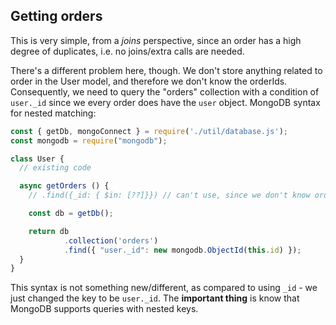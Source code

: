 ## Getting orders
This is very simple, from a *joins* perspective, since an order has a high degree of duplicates, i.e. no joins/extra calls are needed.

There's a different problem here, though. We don't store anything related to order in the User model, and therefore we don't know the orderIds. Consequently, we need to query the "orders" collection with a condition of `user._id` since we every order does have the `user` object. MongoDB syntax for nested matching:
```js
const { getDb, mongoConnect } = require('./util/database.js');
const mongodb = require("mongodb");

class User {
  // existing code

  async getOrders () {
    // .find({_id: { $in: [??]}}) // can't use, since we don't know orderIds

	const db = getDb();

	return db
			.collection('orders')
			.find({ "user._id": new mongodb.ObjectId(this.id) });
  }
}
```

This syntax is not something new/different, as compared to using `_id` - we just changed the key to be `user._id`. The **important thing** is know that MongoDB supports queries with nested keys.
